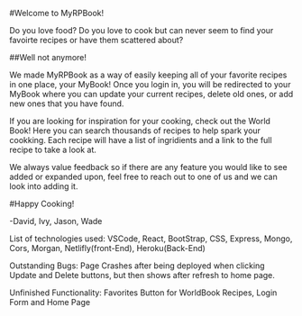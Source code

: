 #Welcome to MyRPBook!

Do you love food? Do you love to cook but can never seem to find your favoirte recipes or have them scattered about? 

##Well not anymore!

We made MyRPBook as a way of easily keeping all of your favorite recipes in one place, your MyBook!
Once you login in, you will be redirected to your MyBook where you can update your current recipes, delete old ones, or add new ones that you have found.

If you are looking for inspiration for your cooking, check out the World Book! Here you can search thousands of recipes to help spark your cookking. Each recipe will have a list of ingridients and a link to the full recipe to take a look at.

We always value feedback so if there are any feature you would like to see added or expanded upon, feel free to reach out to one of us and we can look into adding it.

#Happy Cooking!

-David, Ivy, Jason, Wade



List of technologies used: VSCode, React, BootStrap, CSS, Express, Mongo, Cors, Morgan, Netlifly(front-End), Heroku(Back-End)

Outstanding Bugs: Page Crashes after being deployed when clicking Update and Delete buttons, but then shows after refresh to home page.

Unfinished Functionality: Favorites Button for WorldBook Recipes, Login Form and Home Page

